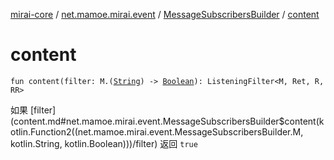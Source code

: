 [mirai-core](../../index.md) / [net.mamoe.mirai.event](../index.md) / [MessageSubscribersBuilder](index.md) / [content](./content.md)

# content

`fun content(filter: M.(`[`String`](https://kotlinlang.org/api/latest/jvm/stdlib/kotlin/-string/index.html)`) -> `[`Boolean`](https://kotlinlang.org/api/latest/jvm/stdlib/kotlin/-boolean/index.html)`): ListeningFilter<M, Ret, R, RR>`

如果 [filter](content.md#net.mamoe.mirai.event.MessageSubscribersBuilder$content(kotlin.Function2((net.mamoe.mirai.event.MessageSubscribersBuilder.M, kotlin.String, kotlin.Boolean)))/filter) 返回 `true`

